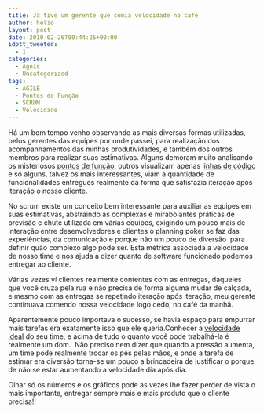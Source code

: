 ```yaml
---
title: Já tive um gerente que comia velocidade no café
author: helio
layout: post
date: 2010-02-26T00:44:26+00:00
idptt_tweeted:
  - 1
categories:
  - Ageis
  - Uncategorized
tags:
  - AGILE
  - Pontos de Função
  - SCRUM
  - Velocidade
---
```

Há um bom tempo venho observando as mais diversas formas utilizadas, pelos gerentes das equipes por onde passei, para realização dos acompanhamentos das minhas produtividades, e também dos outros membros para realizar suas estimativas. Alguns demoram muito analisando os misteriosos <a title="Pontos por função" href="http://en.wikipedia.org/wiki/Function_point" target="_blank">pontos de função</a>, outros visualizam apenas <a title="Linhas de Código" href="http://en.wikipedia.org/wiki/Source_lines_of_code" target="_blank">linhas de código</a> e só alguns, talvez os mais interessantes, viam a quantidade de funcionalidades entregues realmente da forma que satisfazia iteração após iteração o nosso cliente.

No scrum existe um conceito bem interessante para auxiliar as equipes em suas estimativas, abstraindo as complexas e mirabolantes práticas de previsão e chute utilizada em várias equipes, exigindo um pouco mais de interação entre desenvolvedores e clientes o planning poker se faz das experiências, da comunicação e porque não um pouco de diversão  para definir quão complexo algo pode ser. Esta métrica associada a velocidade de nosso time e nos ajuda a dizer quanto de software funcionado podemos entregar ao cliente.

Várias vezes ví clientes realmente contentes com as entregas, daqueles que você cruza pela rua e não precisa de forma alguma mudar de calçada, e mesmo com as entregas se repetindo iteração após iteração, meu gerente continuava comendo nossa velocidade logo cedo, no café da manhã.

Aparentemente pouco importava o sucesso, se havia espaço para empurrar mais tarefas era exatamente isso que ele queria.Conhecer a <a title="Good Velocity" href="http://www.infoq.com/news/2009/05/Good-Velocity" target="_blank">velocidade ideal</a> do seu time, e acima de tudo o quanto você pode trabalhá-la é realmente um dom.  Não preciso nem dizer que quando a pressão aumenta, um time pode realmente trocar os pés pelas mãos, e onde a tarefa de estimar era diversão torna-se um pouco a brincadeira de justificar o porque de não se estar aumentando a velocidade dia após dia.

Olhar só os números e os gráficos pode as vezes lhe fazer perder de vista o mais importante, entregar sempre mais e mais produto que o cliente precisa!!